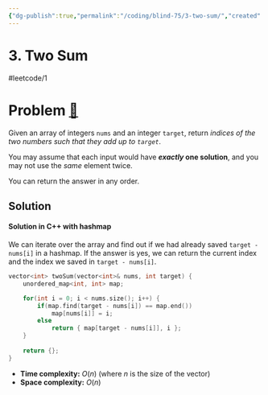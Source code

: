```yaml
---
{"dg-publish":true,"permalink":"/coding/blind-75/3-two-sum/","created":"2023-07-24T15:39:35.935+02:00","updated":"2023-09-19T17:39:43.643+02:00"}
---
```


# 3. Two Sum
#leetcode/1
# Problem [🔗](https://leetcode.com/problems/two-sum)
Given an array of integers `nums` and an integer `target`, return _indices of the two numbers such that they add up to `target`_.

You may assume that each input would have **_exactly_ one solution**, and you may not use the _same_ element twice.

You can return the answer in any order.

## Solution
#### Solution in C++ with hashmap
We can iterate over the array and find out if we had already saved `target - nums[i]` in a hashmap. If the answer is yes, we can return the current index and the index we saved in `target - nums[i]`.
```cpp
vector<int> twoSum(vector<int>& nums, int target) {
    unordered_map<int, int> map;

    for(int i = 0; i < nums.size(); i++) {
        if(map.find(target - nums[i]) == map.end())
            map[nums[i]] = i;
        else
            return { map[target - nums[i]], i };
    }
    
    return {};
}
```
- **Time complexity:** $O(n)$ (where _n_ is the size of the vector)
- **Space complexity:** $O(n)$